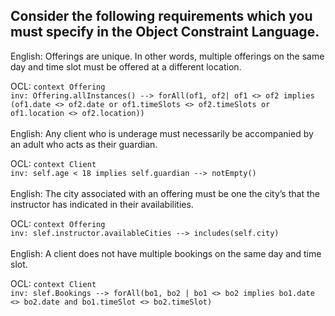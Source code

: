 ## Consider the following requirements which you must specify in the Object Constraint Language.

English: Offerings are unique. In other words, multiple offerings on the same day and time slot must be offered at a different location.

OCL: ```context Offering```
</br>```inv: Offering.allInstances() --> forAll(of1, of2| of1 <> of2 implies (of1.date <> of2.date or of1.timeSlots <> of2.timeSlots or of1.location <> of2.location))```
</br>
</br>
English: Any client who is underage must necessarily be accompanied by an adult who acts as their guardian.

OCL: ```context Client```
</br>```inv: self.age < 18 implies self.guardian --> notEmpty()```
</br>
</br>
English: The city associated with an offering must be one the city’s that the instructor has indicated in their availabilities.

OCL: ```context Offering```
</br>```inv: slef.instructor.availableCities --> includes(self.city)```
</br>
</br>
English: A client does not have multiple bookings on the same day and time slot.

OCL: ```context Client```
</br>```inv: slef.Bookings --> forAll(bo1, bo2 | bo1 <> bo2 implies bo1.date <> bo2.date and bo1.timeSlot <> bo2.timeSlot)```
